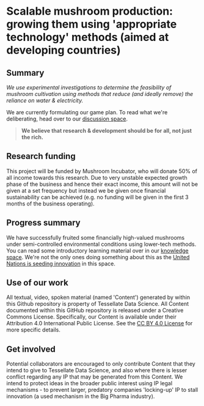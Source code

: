 # Scalable mushroom production: growing them using 'appropriate technology' methods (aimed at developing countries)
## Summary
_We use experimental investigations to determine the feasibility of mushroom cultivation using methods that reduce (and ideally remove) the reliance on water & electricity._

We are currently formulating our game plan. To read what we're deliberating, head over to our [discussion space](https://www.researchgate.net/post/Mushroom_cultivation_can_we_reduce_water_needed_for_entire_process_while_also_providing_drinking_water_for_billions_of_people).

>**We believe that research & development should be for all, not just the rich.**

## Research funding
This project will be funded by Mushroom Incubator, who will donate 50% of all income towards this research. Due to very unstable expected growth phase of the business and hence their exact income, this amount will not be given at a set frequency but instead we be given once financial sustainability can be achieved (e.g. no funding will be given in the first 3 months of the business operating).

## Progress summary
We have successfully fruited some financially high-valued mushrooms under semi-controlled environmental conditions using lower-tech methods. You can read some introductory learning material over in our [knowledge space](https://github.com/TessellateDataScience/scalableMushroomProduction/wiki/Welcome). We're not the only ones doing something about this as the [United Nations is seeding innovation](https://innovation.wfp.org/knowledge) in this space.

## Use of our work
All textual, video, spoken material (named 'Content') generated by within this Github repository is property of Tessellate Data Science. All Content documented within this GitHub repository is released under a Creative Commons License. Specifically, our Content is available under their Attribution 4.0 International Public License. See the [CC BY 4.0 License](https://creativecommons.org/licenses/by/4.0/) for more specific details. 

## Get involved
Potential collaborators are encouraged to only contribute Content that they intend to give to Tessellate Data Science, and also where there is lesser conflict regarding any IP that may be generated from this Content. We intend to protect ideas in the broader public interest using IP legal mechanisms - to prevent larger, predatory companies 'locking-up' IP to stall innovation (a used mechanism in the Big Pharma industry).
